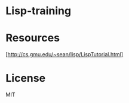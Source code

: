 # Lisp-training

# Resources

[http://cs.gmu.edu/~sean/lisp/LispTutorial.html]

# License

MIT

[http://cs.gmu.edu/~sean/lisp/LispTutorial.html]: http://cs.gmu.edu/~sean/lisp/LispTutorial.html